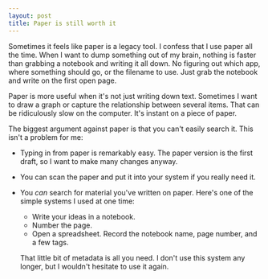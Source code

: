 ```yaml
---
layout: post
title: Paper is still worth it
---
```

Sometimes it feels like paper is a legacy tool. I confess that I use paper all the time. When I want to dump something out of my brain, nothing is faster than grabbing a notebook and writing it all down. No figuring out which app, where something should go, or the filename to use. Just grab the notebook and write on the first open page.

Paper is more useful when it's not just writing down text. Sometimes I want to draw a graph or capture the relationship between several items. That can be ridiculously slow on the computer. It's instant on a piece of paper.

The biggest argument against paper is that you can't easily search it. This isn't a problem for me:

- Typing in from paper is remarkably easy. The paper version is the first draft, so I want to make many changes anyway.
- You can scan the paper and put it into your system if you really need it.
- You *can* search for material you've written on paper. Here's one of the simple systems I used at one time:
    - Write your ideas in a notebook.
    - Number the page.
    - Open a spreadsheet. Record the notebook name, page number, and a few tags.

    That little bit of metadata is all you need. I don't use this system any longer, but I wouldn't hesitate to use it again.